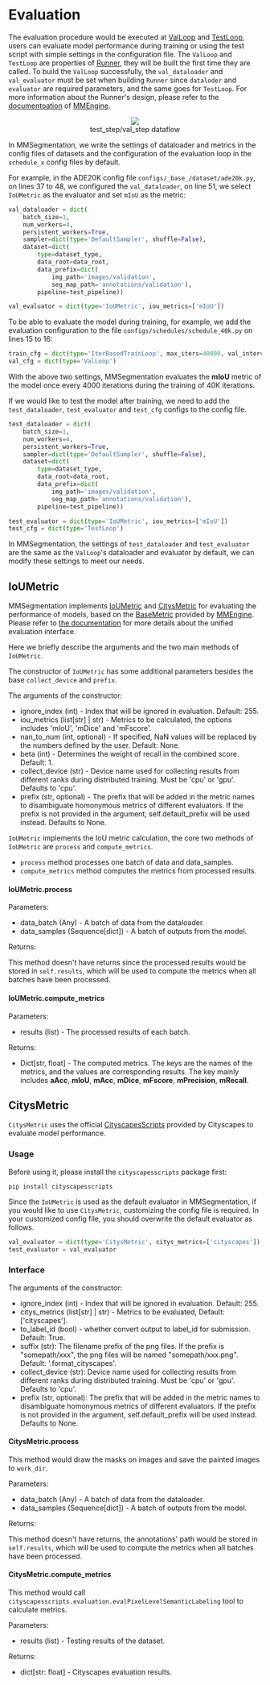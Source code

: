 # Evaluation

The evaluation procedure would be executed at [ValLoop](https://github.com/open-mmlab/mmengine/blob/main/mmengine/runner/loops.py#L300) and [TestLoop](https://github.com/open-mmlab/mmengine/blob/main/mmengine/runner/loops.py#L373), users can evaluate model performance during training or using the test script with simple settings in the configuration file. The `ValLoop` and `TestLoop` are properties of [Runner](https://github.com/open-mmlab/mmengine/blob/main/mmengine/runner/runner.py#L59), they will be built the first time they are called. To build the `ValLoop` successfully, the `val_dataloader` and `val_evaluator` must be set when building `Runner` since `dataloder` and `evaluator` are required parameters, and the same goes for `TestLoop`. For more information about the Runner's design, please refer to the [documentoation](https://github.com/open-mmlab/mmengine/blob/main/docs/en/design/runner.md) of [MMEngine](https://github.com/open-mmlab/mmengine).

<center>
  <img src='../../../resources/test_step.png' />
  <center>test_step/val_step dataflow</center>
</center>

In MMSegmentation, we write the settings of dataloader and metrics in the config files of datasets and the configuration of the evaluation loop in the `schedule_x` config files by default.

For example, in the ADE20K config file `configs/_base_/dataset/ade20k.py`, on lines 37 to 48, we configured the `val_dataloader`, on line 51, we select `IoUMetric` as the evaluator and set `mIoU` as the metric:

```python
val_dataloader = dict(
    batch_size=1,
    num_workers=4,
    persistent_workers=True,
    sampler=dict(type='DefaultSampler', shuffle=False),
    dataset=dict(
        type=dataset_type,
        data_root=data_root,
        data_prefix=dict(
            img_path='images/validation',
            seg_map_path='annotations/validation'),
        pipeline=test_pipeline))

val_evaluator = dict(type='IoUMetric', iou_metrics=['mIoU'])
```

To be able to evaluate the model during training, for example, we add the evaluation configuration to the file `configs/schedules/schedule_40k.py` on lines 15 to 16:

```python
train_cfg = dict(type='IterBasedTrainLoop', max_iters=40000, val_interval=4000)
val_cfg = dict(type='ValLoop')
```

With the above two settings, MMSegmentation evaluates the **mIoU** metric of the model once every 4000 iterations during the training of 40K iterations.

If we would like to test the model after training, we need to add the `test_dataloader`, `test_evaluator` and `test_cfg` configs to the config file.

```python
test_dataloader = dict(
    batch_size=1,
    num_workers=4,
    persistent_workers=True,
    sampler=dict(type='DefaultSampler', shuffle=False),
    dataset=dict(
        type=dataset_type,
        data_root=data_root,
        data_prefix=dict(
            img_path='images/validation',
            seg_map_path='annotations/validation'),
        pipeline=test_pipeline))

test_evaluator = dict(type='IoUMetric', iou_metrics=['mIoU'])
test_cfg = dict(type='TestLoop')
```

In MMSegmentation, the settings of `test_dataloader` and `test_evaluator` are the same as the `ValLoop`'s dataloader and evaluator by default, we can modify these settings to meet our needs.

## IoUMetric

MMSegmentation implements [IoUMetric](https://github.com/open-mmlab/mmsegmentation/blob/1.x/mmseg/evaluation/metrics/iou_metric.py) and [CitysMetric](https://github.com/open-mmlab/mmsegmentation/blob/1.x/mmseg/evaluation/metrics/citys_metric.py) for evaluating the performance of models, based on the [BaseMetric](https://github.com/open-mmlab/mmengine/blob/main/mmengine/evaluator/metric.py) provided by [MMEngine](https://github.com/open-mmlab/mmengine). Please refer to [the documentation](https://mmengine.readthedocs.io/en/latest/tutorials/evaluation.html) for more details about the unified evaluation interface.

Here we briefly describe the arguments and the two main methods of `IoUMetric`.

The constructor of `IoUMetric` has some additional parameters besides the base `collect_device` and `prefix`.

The arguments of the constructor:

- ignore_index (int) - Index that will be ignored in evaluation. Default: 255.
- iou_metrics (list\[str\] | str) - Metrics to be calculated, the options includes 'mIoU', 'mDice' and 'mFscore'.
- nan_to_num (int, optional) - If specified, NaN values will be replaced by the numbers defined by the user. Default: None.
- beta (int) - Determines the weight of recall in the combined score. Default: 1.
- collect_device (str) - Device name used for collecting results from different ranks during distributed training. Must be 'cpu' or 'gpu'. Defaults to 'cpu'.
- prefix (str, optional) - The prefix that will be added in the metric names to disambiguate homonymous metrics of different evaluators. If the prefix is not provided in the argument, self.default_prefix will be used instead. Defaults to None.

`IoUMetric` implements the IoU metric calculation, the core two methods of `IoUMetric` are `process` and `compute_metrics`.

- `process` method processes one batch of data and data_samples.
- `compute_metrics` method computes the metrics from processed results.

#### IoUMetric.process

Parameters:

- data_batch (Any) - A batch of data from the dataloader.
- data_samples (Sequence\[dict\]) - A batch of outputs from the model.

Returns:

This method doesn't have returns since the processed results would be stored in `self.results`, which will be used to compute the metrics when all batches have been processed.

#### IoUMetric.compute_metrics

Parameters:

- results (list) - The processed results of each batch.

Returns:

- Dict\[str, float\] - The computed metrics. The keys are the names of the metrics, and the values are corresponding results. The key mainly includes **aAcc**, **mIoU**, **mAcc**, **mDice**, **mFscore**, **mPrecision**, **mRecall**.

## CitysMetric

`CitysMetric` uses the official [CityscapesScripts](https://github.com/mcordts/cityscapesScripts) provided by Cityscapes to evaluate model performance.

### Usage

Before using it, please install the `cityscapesscripts` package first:

```shell
pip install cityscapesscripts
```

Since the `IoUMetric` is used as the default evaluator in MMSegmentation, if you would like to use `CitysMetric`, customizing the config file is required. In your customized config file, you should overwrite the default evaluator as follows.

```python
val_evaluator = dict(type='CitysMetric', citys_metrics=['cityscapes'])
test_evaluator = val_evaluator
```

### Interface

The arguments of the constructor:

- ignore_index (int) - Index that will be ignored in evaluation. Default: 255.
- citys_metrics (list\[str\] | str) - Metrics to be evaluated, Default: \['cityscapes'\].
- to_label_id (bool) - whether convert output to label_id for submission. Default: True.
- suffix (str): The filename prefix of the png files. If the prefix is "somepath/xxx", the png files will be named "somepath/xxx.png". Default: '.format_cityscapes'.
- collect_device (str): Device name used for collecting results from different ranks during distributed training. Must be 'cpu' or 'gpu'. Defaults to 'cpu'.
- prefix (str, optional): The prefix that will be added in the metric names to disambiguate homonymous metrics of different evaluators. If the prefix is not provided in the argument, self.default_prefix will be used instead. Defaults to None.

#### CitysMetric.process

This method would draw the masks on images and save the painted images to `work_dir`.

Parameters:

- data_batch (Any) - A batch of data from the dataloader.
- data_samples (Sequence\[dict\]) - A batch of outputs from the model.

Returns:

This method doesn't have returns, the annotations' path would be stored in `self.results`, which will be used to compute the metrics when all batches have been processed.

#### CitysMetric.compute_metrics

This method would call `cityscapesscripts.evaluation.evalPixelLevelSemanticLabeling` tool to calculate metrics.

Parameters:

- results (list) - Testing results of the dataset.

Returns:

- dict\[str: float\] - Cityscapes evaluation results.
